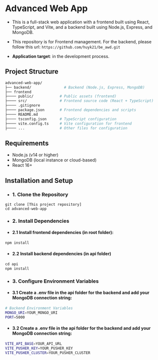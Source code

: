 # Advanced Web App
- This is a full-stack web application with a frontend built using React, TypeScript, and Vite, and a backend built using Node.js, Express, and MongoDB.
- This repository is for Frontend management. For the backend, please follow this url: ```https://github.com/huyk21/be_awd.git```

- **Application target**: in the development process.

## Project Structure
```bash
advanced-web-app/
├── backend/               # Backend (Node.js, Express, MongoDB)
├── frontend
├──── public/            # Public assets (frontend)
├──── src/               # Frontend source code (React + TypeScript)
├──── .gitignore
├──── package.json       # Frontend dependencies and scripts
├──── README.md
├──── tsconfig.json      # TypeScript configuration
├──── vite.config.ts     # Vite configuration for frontend
├──── ...                # Other files for configuration
```

## Requirements
- Node.js (v14 or higher)
- MongoDB (local instance or cloud-based)
- React 16+

## Installation and Setup
- ### 1. Clone the Repository
~~~~
git clone [This project repository]
cd advanced-web-app
~~~~

- ### 2. Install Dependencies
- #### 2.1 Install frontend dependencies (in root folder):
```python
npm install
```

- #### 2.2 Install backend dependencies (in api folder)
```python
cd api
npm install
```


- ### 3. Configure Environment Variables
- #### 3.1 Create a .env file in the api folder for the backend and add your MongoDB connection string:
```bash
# Backend Environment Variables
MONGO_URI=YOUR_MONGO_URI
PORT=5000
```

- #### 3.2 Create a .env file in the api folder for the backend and add your MongoDB connection string:
```bash
VITE_API_BASE=YOUR_API_URL
VITE_PUSHER_KEY=YOUR_PUSHER_KEY
VITE_PUSHER_CLUSTER=YOUR_PUSHER_CLUSTER
```
